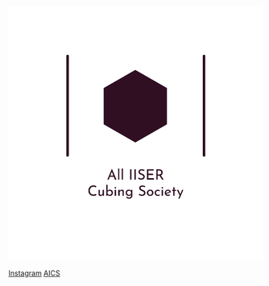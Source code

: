 ![](Logos/AICS-Logo-Light.svg)

[Instagram](https://www.instagram.com/all.iiser.cubing.society/)
[AICS](#AICS)